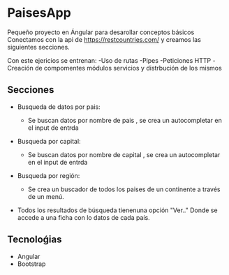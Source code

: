 # PaisesApp
Pequeño proyecto en Ángular para desarollar conceptos básicos
Conectamos con la api de https://restcountries.com/ y creamos las siguientes secciones.

Con este ejericios se entrenan:
 -Uso de rutas
 -Pipes
 -Peticiones HTTP
 -Creación de compomentes módulos servicios y distrbución de los mismos

## Secciones
- Busqueda de datos por pais:
    - Se buscan datos por nombre de pais , se crea un autocompletar en el input de entrda

- Busqueda por capital:
    - Se buscan datos por nombre de capital , se crea un autocompletar en el input de entrda
- Busqueda por región:
    - Se crea un buscador de todos los paises de un continente a través de un menú.

- Todos los resultados de búsqueda tienenuna opción "Ver.." Donde se accede a una ficha con lo datos de cada país.

## Tecnoloǵias
- Angular
- Bootstrap
